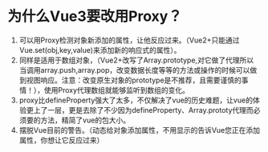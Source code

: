 # 为什么Vue3要改用Proxy？

1. 可以用Proxy检测对象新添加的属性，让他反应过来。（Vue2+只能通过Vue.set(obj,key,value)来添加新的响应式的属性）。
2. 同样是适用于数组对象，（Vue2+改写了Array.prototype,对它做了代理所以当调用array.push,array.pop，改变数据长度等等的方法或操作的时候可以做到视图响应。注意：改变原生对象的prototype是不推荐，且需要谨慎的事情！），使用Proxy代理数组就能够监听到数组的变化。
3. proxy比defineProperty强大了太多，不仅解决了vue的历史难题，让vue的体验更上了一层，更是去除了不少因为defineProperty、Array.prototy代理而必须要的方法，精简了vue的包大小。
4. 摆脱Vue目前的警告。（动态给对象添加属性，不用显示的告诉Vue您正在添加属性，你想让它反应过来）